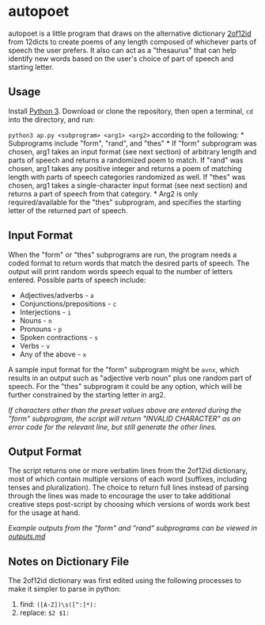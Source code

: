 # autopoet
autopoet is a little program that draws on the alternative dictionary [2of12id](http://wordlist.aspell.net/alt12dicts-infl-readme/) from 12dicts to create poems of any length composed of whichever parts of speech the user prefers. It also can act as a "thesaurus" that can help identify new words based on the user's choice of part of speech and starting letter.

## Usage
Install [Python 3](https://www.python.org/downloads/). Download or clone the repository, then open a terminal, `cd` into the directory, and run:

`python3 ap.py <subprogram> <arg1> <arg2>` according to the following:
	* Subprograms include "form", "rand", and "thes"
	* If "form" subprogram was chosen, arg1 takes an input format (see next section) of arbitrary length and parts of speech and returns a randomized poem to match. If "rand" was chosen, arg1 takes any positive integer and returns a poem of matching length with parts of speech categories randomized as well. If "thes" was chosen, arg1 takes a single-character input format (see next section) and returns a part of speech from that category.
	* Arg2 is only required/available for the "thes" subprogram, and specifies the starting letter of the returned part of speech.

## Input Format
When the "form" or "thes" subprograms are run, the program needs a coded format to return words that match the desired parts of speech. The output will print random words speech equal to the number of letters entered. Possible parts of speech include:

* Adjectives/adverbs - `a`
* Conjunctions/prepositions - `c`
* Interjections - `i`
* Nouns - `n`
* Pronouns - `p`
* Spoken contractions - `s`
* Verbs - `v`
* Any of the above - `x`

A sample input format for the "form" subprogram might be `avnx`, which results in an output such as "adjective verb noun" plus one random part of speech. For the "thes" subprogram it could be any option, which will be further constrained by the starting letter in arg2.

*If characters other than the preset values above are entered during the "form" subprogram, the script will return "INVALID CHARACTER" as an error code for the relevant line, but still generate the other lines.*

## Output Format
The script returns one or more verbatim lines from the 2of12id dictionary, most of which contain multiple versions of each word (suffixes, including tenses and pluralization). The choice to return full lines instead of parsing through the lines was made to encourage the user to take additional creative steps post-script by choosing which versions of words work best for the usage at hand.

*Example outputs from the "form" and "rand" subprograms can be viewed in [outputs.md](outputs.md)*

## Notes on Dictionary File
The 2of12id dictionary was first edited using the following processes to make it simpler to parse in python:

1. find: `([A-Z])\s([^:]*):`
2. replace: `$2 $1:`
